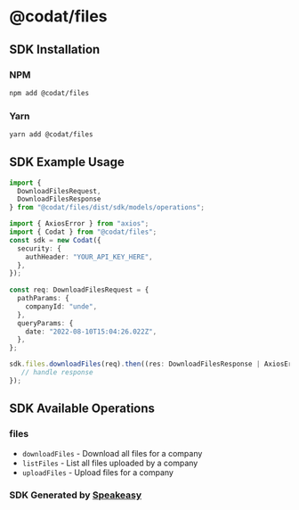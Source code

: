 # @codat/files

<!-- Start SDK Installation -->
## SDK Installation

### NPM

```bash
npm add @codat/files
```

### Yarn

```bash
yarn add @codat/files
```
<!-- End SDK Installation -->

## SDK Example Usage
<!-- Start SDK Example Usage -->
```typescript
import {
  DownloadFilesRequest,
  DownloadFilesResponse
} from "@codat/files/dist/sdk/models/operations";

import { AxiosError } from "axios";
import { Codat } from "@codat/files";
const sdk = new Codat({
  security: {
    authHeader: "YOUR_API_KEY_HERE",
  },
});
    
const req: DownloadFilesRequest = {
  pathParams: {
    companyId: "unde",
  },
  queryParams: {
    date: "2022-08-10T15:04:26.022Z",
  },
};

sdk.files.downloadFiles(req).then((res: DownloadFilesResponse | AxiosError) => {
   // handle response
});
```
<!-- End SDK Example Usage -->

<!-- Start SDK Available Operations -->
## SDK Available Operations


### files

* `downloadFiles` - Download all files for a company
* `listFiles` - List all files uploaded by a company
* `uploadFiles` - Upload files for a company
<!-- End SDK Available Operations -->

### SDK Generated by [Speakeasy](https://docs.speakeasyapi.dev/docs/using-speakeasy/client-sdks)
